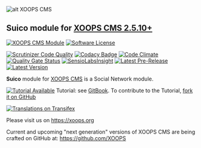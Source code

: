 ![alt XOOPS CMS](https://xoops.org/images/logoXoops4GithubRepository.png)
## Suico module for  [XOOPS CMS 2.5.10+](https://xoops.org)
[![XOOPS CMS Module](https://img.shields.io/badge/XOOPS%20CMS-Module-blue.svg)](https://xoops.org)
[![Software License](https://img.shields.io/badge/license-GPL-brightgreen.svg?style=flat)](http://www.gnu.org/licenses/gpl-2.0.html)

[![Scrutinizer Code Quality](https://img.shields.io/scrutinizer/g/XoopsModules25x/suico.svg?style=flat)](https://scrutinizer-ci.com/g/XoopsModules25x/suico/?branch=master)
[![Codacy Badge](https://api.codacy.com/project/badge/Grade/9b911a286e284d92809acb077b9da7fd)](https://www.codacy.com/app/mambax7/suico)
[![Code Climate](https://img.shields.io/codeclimate/github/mambax7/suico.svg?style=flat)](https://codeclimate.com/github/mambax7/suico)
[![Quality Gate Status](https://sonarcloud.io/api/project_badges/measure?project=mambax7_suico&metric=alert_status)](https://sonarcloud.io/dashboard?id=mambax7_suico)
[![SensioLabsInsight](https://insight.sensiolabs.com/projects/809fc531-0984-402e-9b7a-11e39b364260/mini.png)](https://insight.sensiolabs.com/projects/809fc531-0984-402e-9b7a-11e39b364260)
[![Latest Pre-Release](https://img.shields.io/github/tag/mambax7/suico.svg?style=flat)](https://github.com/mambax7/suico/tags/)
[![Latest Version](https://img.shields.io/github/release/mambax7/suico.svg?style=flat)](https://github.com/mambax7/suico/releases/)

**Suico** module for [XOOPS CMS](https://xoops.org) is a Social Network module.

[![Tutorial Available](https://xoops.org/images/tutorial-available-blue.svg)](https://app.gitbook.com/@xoops/s/suico-tutorial/) Tutorial: see [GitBook](https://app.gitbook.com/@xoops/s/suico-tutorial/).
To contribute to the Tutorial, [fork it on GitHub](https://github.com/XoopsDocs/suico-tutorial)

[![Translations on Transifex](https://xoops.org/images/translations-transifex-blue.svg)](https://www.transifex.com/xoops)

Please visit us on https://xoops.org

Current and upcoming "next generation" versions of XOOPS CMS are being crafted on GitHub at: https://github.com/XOOPS

